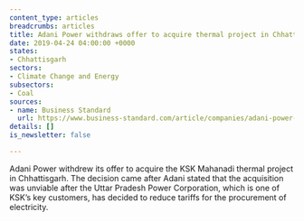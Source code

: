 ```yaml
---
content_type: articles
breadcrumbs: articles
title: Adani Power withdraws offer to acquire thermal project in Chhattisgarh
date: 2019-04-24 04:00:00 +0000
states:
- Chhattisgarh
sectors:
- Climate Change and Energy
subsectors:
- Coal
sources:
- name: Business Standard
  url: https://www.business-standard.com/article/companies/adani-power-withdraws-offer-to-acquire-ksk-mahanadi-project-in-chhattisgarh-119041801313_1.html
details: []
is_newsletter: false

---
```

Adani Power withdrew its offer to acquire the KSK Mahanadi thermal project in Chhattisgarh. The decision came after Adani stated that the acquisition was unviable after the Uttar Pradesh Power Corporation, which is one of KSK’s key customers, has decided to reduce tariffs for the procurement of electricity.
